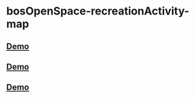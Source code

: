 # bosOpenSpace-recreationActivity-map

## [Demo](http://htmlpreview.github.io/?https://rawgit.com/nbeaumont/bosOpenSpace-recreationActivity-map/master/index.html)

## [Demo](https://rawgit.com/nbeaumont/bosOpenSpace-recreationActivity-map/master/index.html)

## [Demo](http://nbeaumont.github.io/bosOpenSpace-recreationActivity-map/index.html)



